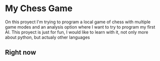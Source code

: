 # My Chess Game

On this proyect I'm trying to program a local game of chess with multiple game modes and an analysis option where I want to try to program my first AI.
This proyect is just for fun, I would like to learn with it, not only more about python, but actualy other languages

## Right now


